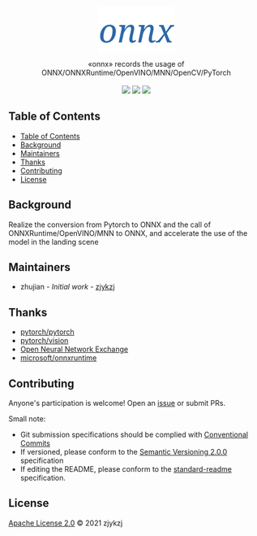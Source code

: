 <!-- <div align="right">
  Language:
    🇺🇸
  <a title="Chinese" href="./README.zh-CN.md">🇨🇳</a>
</div> -->

 <div align="center"><a title="" href="git@github.com:zjykzj/onnx.git"><img align="center" src="./imgs/onnx.png"></a></div>

<p align="center">
  «onnx» records the usage of ONNX/ONNXRuntime/OpenVINO/MNN/OpenCV/PyTorch
<br>
<br>
  <a href="https://github.com/RichardLitt/standard-readme"><img src="https://img.shields.io/badge/standard--readme-OK-green.svg?style=flat-square"></a>
  <a href="https://conventionalcommits.org"><img src="https://img.shields.io/badge/Conventional%20Commits-1.0.0-yellow.svg"></a>
  <a href="http://commitizen.github.io/cz-cli/"><img src="https://img.shields.io/badge/commitizen-friendly-brightgreen.svg"></a>
</p>

## Table of Contents

- [Table of Contents](#table-of-contents)
- [Background](#background)
- [Maintainers](#maintainers)
- [Thanks](#thanks)
- [Contributing](#contributing)
- [License](#license)

## Background

Realize the conversion from Pytorch to ONNX and the call of ONNXRuntime/OpenVINO/MNN to ONNX, and accelerate the use of the model in the landing scene

## Maintainers

* zhujian - *Initial work* - [zjykzj](https://github.com/zjykzj)

## Thanks

* [ pytorch/pytorch](https://github.com/pytorch/pytorch)
* [ pytorch/vision](https://github.com/pytorch/vision)
* [Open Neural Network Exchange](https://onnx.ai/)
* [ microsoft/onnxruntime](https://github.com/microsoft/onnxruntime)

## Contributing

Anyone's participation is welcome! Open an [issue](https://github.com/zjykzj/onnx/issues) or submit PRs.

Small note:

* Git submission specifications should be complied
  with [Conventional Commits](https://www.conventionalcommits.org/en/v1.0.0-beta.4/)
* If versioned, please conform to the [Semantic Versioning 2.0.0](https://semver.org) specification
* If editing the README, please conform to the [standard-readme](https://github.com/RichardLitt/standard-readme)
  specification.

## License

[Apache License 2.0](LICENSE) © 2021 zjykzj